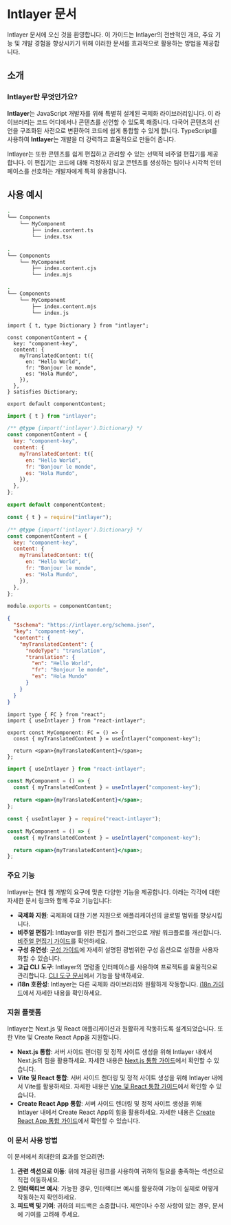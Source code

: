 # Intlayer 문서

Intlayer 문서에 오신 것을 환영합니다. 이 가이드는 Intlayer의 전반적인 개요, 주요 기능 및 개발 경험을 향상시키기 위해 이러한 문서를 효과적으로 활용하는 방법을 제공합니다.

## 소개

### Intlayer란 무엇인가요?

**Intlayer**는 JavaScript 개발자를 위해 특별히 설계된 국제화 라이브러리입니다. 이 라이브러리는 코드 어디에서나 콘텐츠를 선언할 수 있도록 해줍니다. 다국어 콘텐츠의 선언을 구조화된 사전으로 변환하여 코드에 쉽게 통합할 수 있게 합니다. TypeScript를 사용하여 **Intlayer**는 개발을 더 강력하고 효율적으로 만들어 줍니다.

Intlayer는 또한 콘텐츠를 쉽게 편집하고 관리할 수 있는 선택적 비주얼 편집기를 제공합니다. 이 편집기는 코드에 대해 걱정하지 않고 콘텐츠를 생성하는 팀이나 시각적 인터페이스를 선호하는 개발자에게 특히 유용합니다.

## 사용 예시

```bash codeFormat="typescript"
.
└── Components
    └── MyComponent
        ├── index.content.ts
        └── index.tsx
```

```bash codeFormat="commonjs"
.
└── Components
    └── MyComponent
        ├── index.content.cjs
        └── index.mjs
```

```bash codeFormat="esm"
.
└── Components
    └── MyComponent
        ├── index.content.mjs
        └── index.js
```

```tsx fileName="src/components/MyComponent/index.content.ts" contentDeclarationFormat="typescript"
import { t, type Dictionary } from "intlayer";

const componentContent = {
  key: "component-key",
  content: {
    myTranslatedContent: t({
      en: "Hello World",
      fr: "Bonjour le monde",
      es: "Hola Mundo",
    }),
  },
} satisfies Dictionary;

export default componentContent;
```

```javascript fileName="src/components/MyComponent/index.content.mjs" contentDeclarationFormat="esm"
import { t } from "intlayer";

/** @type {import('intlayer').Dictionary} */
const componentContent = {
  key: "component-key",
  content: {
    myTranslatedContent: t({
      en: "Hello World",
      fr: "Bonjour le monde",
      es: "Hola Mundo",
    }),
  },
};

export default componentContent;
```

```javascript fileName="src/components/MyComponent/index.content.cjs" contentDeclarationFormat="commonjs"
const { t } = require("intlayer");

/** @type {import('intlayer').Dictionary} */
const componentContent = {
  key: "component-key",
  content: {
    myTranslatedContent: t({
      en: "Hello World",
      fr: "Bonjour le monde",
      es: "Hola Mundo",
    }),
  },
};

module.exports = componentContent;
```

```json fileName="src/components/MyComponent/index.content.json" contentDeclarationFormat="json"
{
  "$schema": "https://intlayer.org/schema.json",
  "key": "component-key",
  "content": {
    "myTranslatedContent": {
      "nodeType": "translation",
      "translation": {
        "en": "Hello World",
        "fr": "Bonjour le monde",
        "es": "Hola Mundo"
      }
    }
  }
}
```

```tsx fileName="src/components/MyComponent/index.tsx" codeFormat="typescript"
import type { FC } from "react";
import { useIntlayer } from "react-intlayer";

export const MyComponent: FC = () => {
  const { myTranslatedContent } = useIntlayer("component-key");

  return <span>{myTranslatedContent}</span>;
};
```

```jsx fileName="src/components/MyComponent/index.mjx" codeFormat="esm"
import { useIntlayer } from "react-intlayer";

const MyComponent = () => {
  const { myTranslatedContent } = useIntlayer("component-key");

  return <span>{myTranslatedContent}</span>;
};
```

```jsx fileName="src/components/MyComponent/index.csx" codeFormat="commonjs"
const { useIntlayer } = require("react-intlayer");

const MyComponent = () => {
  const { myTranslatedContent } = useIntlayer("component-key");

  return <span>{myTranslatedContent}</span>;
};
```

### 주요 기능

Intlayer는 현대 웹 개발의 요구에 맞춘 다양한 기능을 제공합니다. 아래는 각각에 대한 자세한 문서 링크와 함께 주요 기능입니다:

- **국제화 지원**: 국제화에 대한 기본 지원으로 애플리케이션의 글로벌 범위를 향상시킵니다.
- **비주얼 편집기**: Intlayer를 위한 편집기 플러그인으로 개발 워크플로를 개선합니다. [비주얼 편집기 가이드](https://github.com/aymericzip/intlayer/blob/main/docs/ko/intlayer_editor.md)를 확인하세요.
- **구성 유연성**: [구성 가이드](https://github.com/aymericzip/intlayer/blob/main/docs/ko/configuration.md)에 자세히 설명된 광범위한 구성 옵션으로 설정을 사용자화할 수 있습니다.
- **고급 CLI 도구**: Intlayer의 명령줄 인터페이스를 사용하여 프로젝트를 효율적으로 관리합니다. [CLI 도구 문서](https://github.com/aymericzip/intlayer/blob/main/docs/ko/intlayer_cli.md)에서 기능을 탐색하세요.
- **i18n 호환성**: Intlayer는 다른 국제화 라이브러리와 원활하게 작동합니다. [i18n 가이드](https://github.com/aymericzip/intlayer/blob/main/docs/ko/intlayer_with_i18next.md)에서 자세한 내용을 확인하세요.

### 지원 플랫폼

Intlayer는 Next.js 및 React 애플리케이션과 원활하게 작동하도록 설계되었습니다. 또한 Vite 및 Create React App을 지원합니다.

- **Next.js 통합**: 서버 사이드 렌더링 및 정적 사이트 생성을 위해 Intlayer 내에서 Next.js의 힘을 활용하세요. 자세한 내용은 [Next.js 통합 가이드](https://github.com/aymericzip/intlayer/blob/main/docs/ko/intlayer_with_nextjs_15.md)에서 확인할 수 있습니다.
- **Vite 및 React 통합**: 서버 사이드 렌더링 및 정적 사이트 생성을 위해 Intlayer 내에서 Vite를 활용하세요. 자세한 내용은 [Vite 및 React 통합 가이드](https://github.com/aymericzip/intlayer/blob/main/docs/ko/intlayer_with_vite+react.md)에서 확인할 수 있습니다.
- **Create React App 통합**: 서버 사이드 렌더링 및 정적 사이트 생성을 위해 Intlayer 내에서 Create React App의 힘을 활용하세요. 자세한 내용은 [Create React App 통합 가이드](https://github.com/aymericzip/intlayer/blob/main/docs/ko/intlayer_with_create_react_app.md)에서 확인할 수 있습니다.

### 이 문서 사용 방법

이 문서에서 최대한의 효과를 얻으려면:

1. **관련 섹션으로 이동**: 위에 제공된 링크를 사용하여 귀하의 필요를 충족하는 섹션으로 직접 이동하세요.
2. **인터랙티브 예시**: 가능한 경우, 인터랙티브 예시를 활용하여 기능이 실제로 어떻게 작동하는지 확인하세요.
3. **피드백 및 기여**: 귀하의 피드백은 소중합니다. 제안이나 수정 사항이 있는 경우, 문서에 기여를 고려해 주세요.
